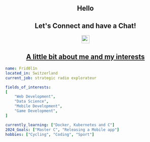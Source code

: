 <h2 align="center">
  Hello
</h2>

<h2 align="center">
  Let's Connect and have a Chat!
</h2>

<p align="center">
<a href="https://www.linkedin.com/in/nicolas-widmer-769a6520a/">
    <img height="25" src="https://user-images.githubusercontent.com/46517096/166973395-19676cd8-f8ec-4abf-83ff-da8243505b82.png">
</p>

<h2 align="center">
  A little bit about me and my interests
</h2>

```yaml
name: Frid0l1n
located_in: Switzerland
current_job: strategic radio explorateur

fields_of_interests:
[
    "Web Development",
    "Data Science",
    "Mobile Development",
    "Game Development",
]

currently_learning: ["Docker, Kubernetes and C"]
2024_Goals: ["Master C", "Releasing a Mobile app"]
hobbies: ["Cycling", "Coding", "Sport"]

```
